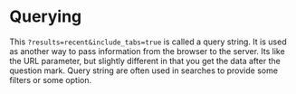 # Querying

This `?results=recent&include_tabs=true` is called a query string. It is used as another way to pass information from the browser to the server. Its like the URL parameter, but slightly different in that you get the data after the question mark. Query string are often used in searches to provide some filters or some option.

